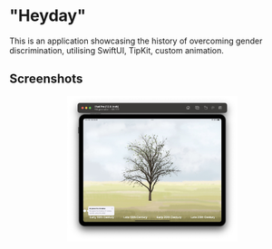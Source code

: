 # "Heyday"
This is an application showcasing the history of overcoming gender discrimination, utilising SwiftUI, TipKit, custom animation.

## Screenshots
<p align="center">
  <img src="https://github.com/mvmargaret/HeyDay.swiftpm/blob/main/Screenshot%201%20Large.jpeg?raw=true" width="300" />
</p>
